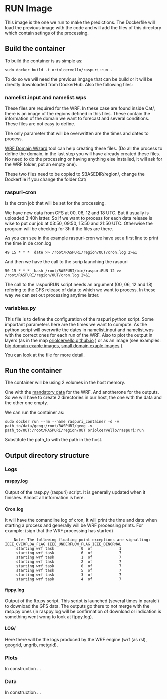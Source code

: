 # RUN Image


This image is the one we run to make the predictions. The Dockerfile will load the previous image with the code and will add the files of this directory which contain setings of the processing.

## Build the container

To build the container is as simple as:

    sudo docker build -t oriolcervello/raspuri:run .
    
To do so we will need the previous imgage that can be build or it will be directly downloaded from DockerHub. Also the following files:

### namelist.input and namelist.wps

These files are required for the WRF. In these case are found inside Cat/, there is an image of the regions defined in this files.
These contain the information of the domain we want to forecast and several conditions. These files are not easy to define.

The only parameter that will be overwritten are the times and dates to process.

[WRF Domain Wizard](https://esrl.noaa.gov/gsd/wrfportal/DomainWizard.html) tool can help creating these files. (Do all the process to define the domain, in the last step you will have already created these files. No need to do the processing or having anything else installed, it will ask for the WRF folder, put an empty one).

These two files need to be copied to $BASEDIR/region/, change the Dockerfile if you change the folder Cat/

### raspuri-cron

Is the cron job that will be set for the processing.

We have new data from GFS at 00, 06, 12 and 18 UTC. But it usually is uploaded 3:40h latter. So if we want to process for each data release is wise to put our job at 03:50, 09:50, 15:50 and 21:50 UTC. Otherwise the program will be checking for 3h if the files are there. 

As you can see in the example raspuri-cron we have set a first line to print the time in de cron.log

    49 15 * * *  date >> /root/RASPURI/region/OUT/cron.log 2>&1

And then we have the call to the scrip launching the raspuri

    50 15 * * *  bash /root/RASPURI/bin/raspuriRUN 12 >> /root/RASPURI/region/OUT/cron.log 2>&1

The call to the raspuriRUN script needs an argument (00, 06, 12 and 18) refering to the GFS release of data to which we want to process. In these way we can set out processing anytime latter.


### variables.py

This file is to define the configuration of the raspuri python script. Some important parameters here are the times we want to compute. As the python script will overwrite the dates in namelist.input and namelist.wps with the correct ones for each run of the WRF. Also to plot the output in layers (as in the map [oriolcervello.github.io](https://oriolcervello.github.io/) ) or as an image (see examples: [big domain exaple images](https://github.com/oriolcervello/oriolcervello.github.io/tree/master/OUT/plot/plot_images/dom01/20200619), [small domain exaple images](https://github.com/oriolcervello/oriolcervello.github.io/tree/master/OUT/plot/plot_images/dom02/20200619) ).

You can look at the file for more detail.

## Run the container

The container will be using 2 volumes in the host memory.

One with the [mandatory data](https://drive.google.com/file/d/16MP99bnZVO9jsD-ybPy8_RFMs5S3QMyT/view?usp=sharing) for the WRF. And anotherone for the outputs. So we will have to create 2 directories in our host, the one with the data and the other one empty.

We can run the container as: 

    sudo docker run --rm --name raspuri_container -d -v path_to/data/geog:/root/RASPURI/geog -v path_to/OUT:/root/RASPURI/region/OUT oriolcervello/raspuri:run

Substitute the path_to with the path in the host.

## Output directory structure

### Logs

#### rasppy.log
Output of the rasp.py (raspuri) script. It is generally updated when it finishes. Almost all information is here.


#### Cron.log
It will have the comandline log of cron, It will print the time and date when starting a process and generally will be WRF processing prints. For example: (sign that the WRF processing has started)

        Note: The following floating-point exceptions are signalling: IEEE_OVERFLOW_FLAG IEEE_UNDERFLOW_FLAG IEEE_DENORMAL
         starting wrf task            0  of            1
         starting wrf task            6  of            7
         starting wrf task            1  of            7
         starting wrf task            2  of            7
         starting wrf task            0  of            7
         starting wrf task            5  of            7
         starting wrf task            3  of            7
         starting wrf task            4  of            7
         


#### ftppy.log
Output of the ftp.py script. This script is launched (several times in paralel) to download the GFS data. The outputs go there to not merge with the rasp.py ones (in rasppy.log will be confirmation of download or indication is something went wong to look at ftppy.log).

#### LOG/
Here there will be the logs produced by the WRF engine (wrf (as rsl), geogrid, ungrib, metgrid).


### Plots
In construction ...

### Data
In construction ...
